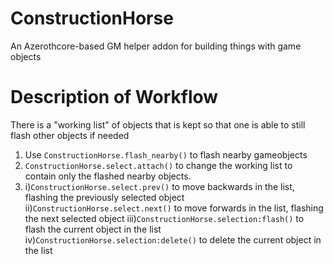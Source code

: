 # ConstructionHorse
An Azerothcore-based GM helper addon for building things with game objects

# Description of Workflow
There is a "working list" of objects that is kept so that one is able to still flash other objects if needed
1. Use `ConstructionHorse.flash_nearby()` to flash nearby gameobjects
2. `ConstructionHorse.select.attach()` to change the working list to contain only the flashed nearby objects.
3.   i)`ConstructionHorse.select.prev()` to move backwards in the list, flashing the previously selected object 
    ii)`ConstructionHorse.select.next()` to move forwards in the list, flashing the next selected object
   iii)`ConstructionHorse.selection:flash()` to flash the current object in the list
    iv)`ConstructionHorse.selection:delete()` to delete the current object in the list
